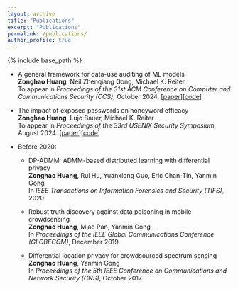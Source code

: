 ```yaml
---
layout: archive
title: "Publications"
excerpt: "Publications"
permalink: /publications/
author_profile: true
---
```

{% include base_path %}


* A general framework for data-use auditing of ML models <br>
  <b>Zonghao Huang</b>, Neil Zhenqiang Gong, Michael K. Reiter <br>
  To appear in <i>Proceedings of the 31st ACM Conference on Computer and Communications Security (CCS)</i>, October 2024. \[[paper](https://arxiv.org/pdf/2407.15100)\]\[[code](https://github.com/zonghaohuang007/ML_data_auditing)\]
  
* The impact of exposed passwords on honeyword efficacy <br>
  <b>Zonghao Huang</b>, Lujo Bauer, Michael K. Reiter <br>
  To appear in <i>Proceedings of the 33rd USENIX Security Symposium</i>, August 2024. \[[paper](https://arxiv.org/pdf/2309.10323)\]\[[code](https://github.com/zonghaohuang007/honeywords-analysis)\]

* Before 2020:
  
  * DP-ADMM: ADMM-based distributed learning with differential privacy <br>
    <b>Zonghao Huang</b>, Rui Hu, Yuanxiong Guo, Eric Chan-Tin, Yanmin Gong <br> 
    In <i> IEEE Transactions on Information Forensics and Security (TIFS)</i>, 2020.

  * Robust truth discovery against data poisoning in mobile crowdsensing <br>
    <b>Zonghao Huang</b>, Miao Pan, Yanmin Gong <br> 
    In <i>Proceedings of the IEEE Global Communications Conference (GLOBECOM)</i>, December 2019.

  * Differential location privacy for crowdsourced spectrum sensing <br>
    <b>Zonghao Huang</b>, Yanmin Gong <br>
    In <i>Proceedings of the 5th IEEE Conference on Communications and Network Security (CNS)</i>, October 2017.
